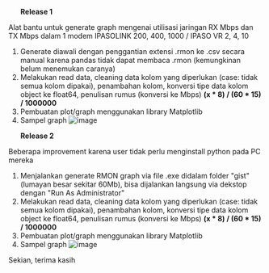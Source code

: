 <ul><b>Release 1</b></ul> 
  Alat bantu untuk generate graph mengenai utilisasi jaringan RX Mbps dan TX Mbps dalam 1 modem IPASOLINK 200, 400, 1000 / IPASO VR 2, 4, 10

  1. Generate diawali dengan penggantian extensi .rmon ke .csv secara manual karena pandas tidak dapat membaca .rmon (kemungkinan belum menemukan caranya)
  2. Melakukan read data, cleaning data kolom yang diperlukan (case: tidak semua kolom dipakai), penambahan kolom, konversi tipe data kolom object ke float64, penulisan rumus (konversi ke Mbps) <b>(x * 8) / (60 * 15) / 1000000</b>
  3. Pembuatan plot/graph menggunakan library Matplotlib
  4. Sampel graph ![image](https://github.com/user-attachments/assets/9fad0528-13c7-44a6-8133-a2b2c8874396)

<ul><b>Release 2</b></ul>
  Beberapa improvement karena user tidak perlu menginstall python pada PC mereka

  1. Menjalankan generate RMON graph via file .exe didalam folder "gist" (lumayan besar sekitar 60Mb), bisa dijalankan langsung via dekstop dengan "Run As Administrator"
  2. Melakukan read data, cleaning data kolom yang diperlukan (case: tidak semua kolom dipakai), penambahan kolom, konversi tipe data kolom object ke float64, penulisan rumus (konversi ke Mbps) <b>(x * 8) / (60 * 15) / 1000000</b>
  3. Pembuatan plot/graph menggunakan library Matplotlib
  4. Sampel graph ![image](https://github.com/user-attachments/assets/08c7b73c-ef76-4400-8b3b-6d8dc72c4d71)


Sekian, terima kasih
